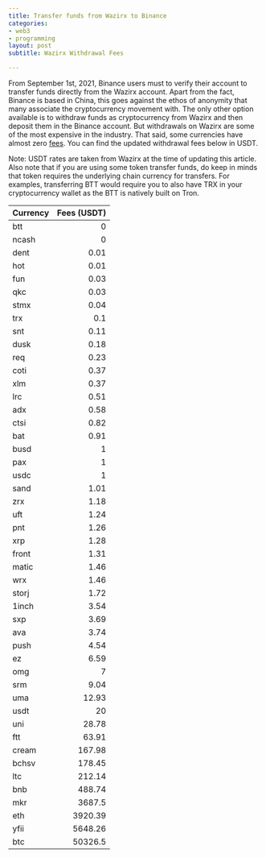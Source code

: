 ```yaml
---
title: Transfer funds from Wazirx to Binance
categories:
- web3
- programming
layout: post
subtitle: Wazirx Withdrawal Fees 

---
```

From September 1st, 2021, Binance users must to verify their account to transfer funds directly from the Wazirx account. Apart from the fact, Binance is based in China, this goes against the ethos of anonymity that many associate the cryptocurrency movement with. The only other option available is to withdraw funds as cryptocurrency from Wazirx and then deposit them in the Binance account. But withdrawals on Wazirx are some of the most expensive in the industry. That said, some currencies have almost zero [fees](https://wazirx.com/fees). You can find the updated withdrawal fees below in USDT.

Note: USDT rates are taken from Wazirx at the time of updating this article.
Also note that if you are using some token transfer funds, do keep in minds that token requires the underlying chain currency for transfers. For examples, transferring BTT would require you to also have TRX in your cryptocurrency wallet as the BTT is natively built on Tron.


| Currency   |  Fees (USDT) |
|:-----------|-------------------------:|
| btt        |                     0    |
| ncash      |                     0    |
| dent       |                     0.01 |
| hot        |                     0.01 |
| fun        |                     0.03 |
| qkc        |                     0.03 |
| stmx       |                     0.04 |
| trx        |                     0.1  |
| snt        |                     0.11 |
| dusk       |                     0.18 |
| req        |                     0.23 |
| coti       |                     0.37 |
| xlm        |                     0.37 |
| lrc        |                     0.51 |
| adx        |                     0.58 |
| ctsi       |                     0.82 |
| bat        |                     0.91 |
| busd       |                     1    |
| pax        |                     1    |
| usdc       |                     1    |
| sand       |                     1.01 |
| zrx        |                     1.18 |
| uft        |                     1.24 |
| pnt        |                     1.26 |
| xrp        |                     1.28 |
| front      |                     1.31 |
| matic      |                     1.46 |
| wrx        |                     1.46 |
| storj      |                     1.72 |
| 1inch      |                     3.54 |
| sxp        |                     3.69 |
| ava        |                     3.74 |
| push       |                     4.54 |
| ez         |                     6.59 |
| omg        |                     7    |
| srm        |                     9.04 |
| uma        |                    12.93 |
| usdt       |                    20    |
| uni        |                    28.78 |
| ftt        |                    63.91 |
| cream      |                   167.98 |
| bchsv      |                   178.45 |
| ltc        |                   212.14 |
| bnb        |                   488.74 |
| mkr        |                  3687.5  |
| eth        |                  3920.39 |
| yfii       |                  5648.26 |
| btc        |                 50326.5  |